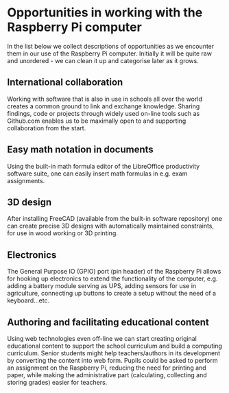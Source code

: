 # Opportunities in working with the Raspberry Pi computer

In the list below we collect descriptions of opportunities as we encounter them in our use of the Raspberry Pi computer.
Initially it will be quite raw and unordered - we can clean it up and categorise later as it grows.

## International collaboration

Working with software that is also in use in schools all over the world creates a common ground to link and exchange knowledge.
Sharing findings, code or projects through widely used on-line tools such as Github.com enables us to be maximally open to and
supporting collaboration from the start.

## Easy math notation in documents

Using the built-in math formula editor of the LibreOffice productivity software suite, one can easily insert math formulas in
e.g. exam assignments.

## 3D design

After installing FreeCAD (available from the built-in software repository) one can create precise 3D designs with automatically
maintained constraints, for use in wood working or 3D printing.

## Electronics

The General Purpose IO (GPIO) port (pin header) of the Raspberry Pi allows for hooking up electronics to extend the functionality
of the computer, e.g. adding a battery module serving as UPS, adding sensors for use in agriculture, connecting up buttons to
create a setup without the need of a keyboard...etc.

## Authoring and facilitating educational content

Using web technologies even off-line we can start creating original educational content to support the school curriculum and build
a computing curriculum. Senior students might help teachers/authors in its development by converting the content into web form.
Pupils could be asked to perform an assignment on the Raspberry Pi, reducing the need for printing and paper, while making the
administrative part (calculating, collecting and storing grades) easier for teachers.

